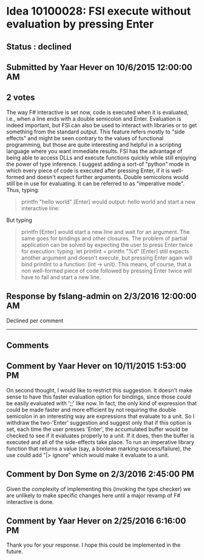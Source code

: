 # Idea 10100028: FSI execute without evaluation by pressing Enter #

## Status : declined

## Submitted by Yaar Hever on 10/6/2015 12:00:00 AM

## 2 votes

The way F# interactive is set now, code is executed when it is evaluated, i.e., when a line ends with a double semicolon and Enter.
Evaluation is indeed important, but FSI can also be used to interact with libraries or to get something from the standard output.
This feature refers mostly to "side effects" and might be seen contrary to the values of functional programming, but those are quite interesting and helpful in a scripting language where you want immediate results. FSI has the advantage of being able to access DLLs and execute functions quickly while still enjoying the power of type inference.
I suggest adding a sort-of "python" mode in which every piece of code is executed after pressing Enter, if it is well-formed and doesn't expect further arguments. Double semicolons would still be in use for evaluating. It can be referred to as "imperative mode".
Thus, typing:
> printfn "hello world" [Enter]
would output:
hello world
and start a new interactive line:
>
But typing
> printfn [Enter]
would start a new line and wait for an argument.
The same goes for bindings and other closures.
The problem of partial application can be solved by expecting the user to press Enter twice for execution:
typing:
> let printInt = printfn "%d" [Enter]
still expects another argument and doesn't execute, but pressing Enter again will bind printInt to a function: (int -> unit).
This means, of course, that a non well-formed piece of code followed by pressing Enter twice will have to fail and start a new line.



## Response by fslang-admin on 2/3/2016 12:00:00 AM

Declined per comment

------------------------
## Comments


## Comment by Yaar Hever on 10/11/2015 1:53:00 PM
On second thought, I would like to restrict this suggestion. It doesn't make sense to have this faster evaluation option for bindings, since those could be easily evaluated with ';;' like now.
In fact, the only kind of expression that could be made faster and more efficient by not requiring the double semicolon in an interesting way are expressions that evaluate to a unit.
So I withdraw the two-'Enter' suggestion and suggest only that if this option is set, each time the user presses 'Enter', the accumulated buffer would be checked to see if it evaluates properly to a unit. If it does, then the buffer is executed and all of the side-effects take place.
To run an imperative library function that returns a value (say, a boolean marking success/failure), the use could add "|> ignore" which would make it evaluate to a unit.


## Comment by Don Syme on 2/3/2016 2:45:00 PM
Given the complexity of implementing this (invoking the type checker) we are unlikely to make specific changes here until a major revamp of F# interactive is done.


## Comment by Yaar Hever on 2/25/2016 6:16:00 PM
Thank you for your response. I hope this could be implemented in the future.


